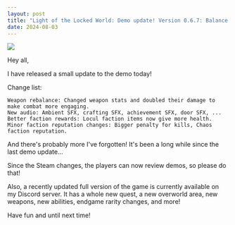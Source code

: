 ```yaml
---
layout: post
title: "Light of the Locked World: Demo update! Version 0.6.7: Balance changes and new audio"
date: 2024-08-03
---
```


![](https://clan.akamai.steamstatic.com/images//35157834/6e95818ffe29c79ed15fc4577d626053d17ff406.png)

Hey all,

I have released a small update to the demo today!

Change list:

    Weapon rebalance: Changed weapon stats and doubled their damage to make combat more engaging.
    New audio: Ambient SFX, crafting SFX, achievement SFX, door SFX, ...
    Better faction rewards: Locul faction items now give more health.
    Minor faction reputation changes: Bigger penalty for kills, Chaos faction reputation.

And there's probably more I've forgotten! It's been a long while since the last demo update...

Since the Steam changes, the players can now review demos, so please do that!

Also, a recently updated full version of the game is currently available on my Discord server.
It has a whole new quest, a new overworld area, new weapons, new abilities, endgame rarity changes, and more!

Have fun and until next time!
